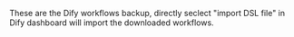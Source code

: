 These are the Dify workflows backup, directly seclect "import DSL file" in Dify dashboard will import the downloaded workflows.
